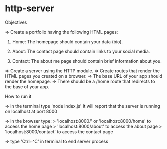 # http-server

Objectives

=> Create a portfolio having the following HTML pages:
1. Home: The homepage should contain your data (bio).

2. About: The contact page should contain links to your social media.

3. Contact: The about me page should contain brief information about you.


=> Create a server using the HTTP module.
=> Create routes that render the HTML pages you created on a browser.
=> The base URL of your app should render the homepage.
=> There should be a /home route that redirects to the base of your app.

How to run it

=> in the terminal type 'node index.js'
It will report that the server is running on localhost at port 8000

=> in the browser type:
    > 'localhost:8000/' or 'localhost:8000/home' to access the home page
    > 'localhost:8000/about' to access the about page
    > 'localhost:8000/contact' to access the contact page

=> type 'Ctrl+^C' in terminal to end server process